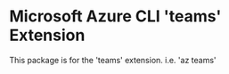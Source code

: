 Microsoft Azure CLI 'teams' Extension
==========================================

This package is for the 'teams' extension.
i.e. 'az teams'
